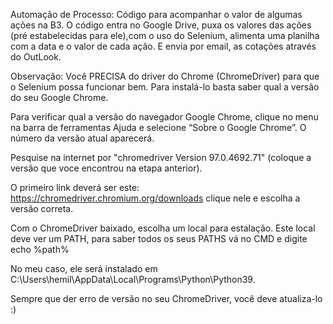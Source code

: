 Automação de Processo:
    Código para acompanhar o valor de algumas ações na B3. O código entra no Google Drive, puxa os valores das ações (pré estabelecidas para ele),com o uso do Selenium, alimenta uma planilha com a data e o valor de cada ação. E envia por email, as cotações através do OutLook.

Observação:
Você PRECISA do driver do Chrome (ChromeDriver) para que o Selenium possa funcionar bem. Para instalá-lo basta saber qual a versão do seu Google Chrome.

Para verificar qual a versão do navegador Google Chrome, clique no menu na barra de ferramentas Ajuda e selecione “Sobre o Google Chrome”. O número da versão atual aparecerá.

Pesquise na internet por "chromedriver Version 97.0.4692.71" (coloque a versão que voce encontrou na etapa anterior).

O primeiro link deverá ser este: https://chromedriver.chromium.org/downloads clique nele e escolha a versão correta.

Com o ChromeDriver baixado, escolha um local para estalação. Este local deve ver um PATH, para saber todos os seus PATHS vá no CMD e digite echo %path%

No meu caso, ele será instalado em C:\Users\hemil\AppData\Local\Programs\Python\Python39.

Sempre que der erro de versão no seu ChromeDriver, você deve atualiza-lo :)